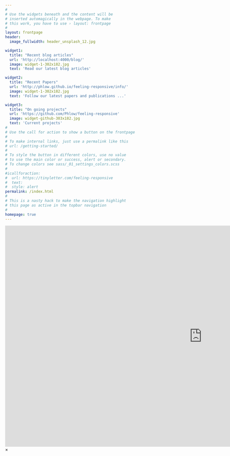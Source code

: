 ```yaml
---
#
# Use the widgets beneath and the content will be
# inserted automagically in the webpage. To make
# this work, you have to use › layout: frontpage
#
layout: frontpage
header:
  image_fullwidth: header_unsplash_12.jpg

widget1:
  title: "Recent blog articles"
  url: 'http://localhost:4000/blog/'
  image: widget-1-302x182.jpg
  text: 'Read our latest blog articles'

widget2:
  title: "Recent Papers"
  url: 'http://phlow.github.io/feeling-responsive/info/'
  image: widget-1-302x182.jpg
  text: 'Follow our latest papers and publications ...'

widget3:
  title: "On going projects"
  url: 'https://github.com/Phlow/feeling-responsive'
  image: widget-github-303x182.jpg
  text: 'Current projects'
#
# Use the call for action to show a button on the frontpage
#
# To make internal links, just use a permalink like this
# url: /getting-started/
#
# To style the button in different colors, use no value
# to use the main color or success, alert or secondary.
# To change colors see sass/_01_settings_colors.scss
#
#icallforaction:
#  url: https://tinyletter.com/feeling-responsive
#  text:
#  style: alert
permalink: /index.html
#
# This is a nasty hack to make the navigation highlight
# this page as active in the topbar navigation
#
homepage: true
---
```


<div id="videoModal" class="reveal-modal large" data-reveal="">
  <div class="flex-video widescreen vimeo" style="display: block;">
    <iframe width="1280" height="720" src="https://www.youtube.com/embed/3b5zCFSmVvU" frameborder="0" allowfullscreen></iframe>
  </div>
  <a class="close-reveal-modal">&#215;</a>
</div>
